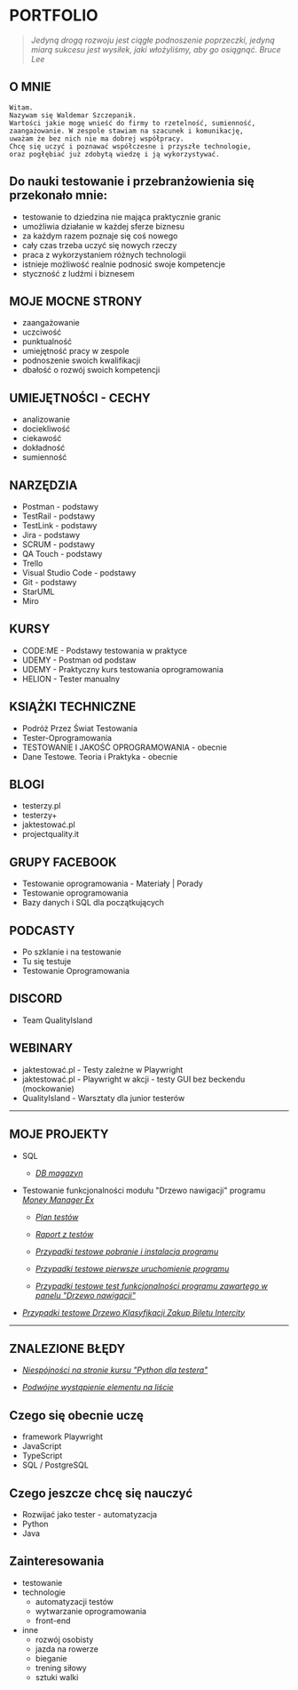 # PORTFOLIO

>*Jedyną drogą rozwoju jest ciągłe podnoszenie poprzeczki,
    jedyną miarą sukcesu jest wysiłek, jaki włożyliśmy,
    aby go osiągnąć.
                    Bruce Lee*

## O MNIE

    Witam.
    Nazywam się Waldemar Szczepanik.
    Wartości jakie mogę wnieść do firmy to rzetelność, sumienność,
    zaangażowanie. W zespole stawiam na szacunek i komunikację,
    uważam że bez nich nie ma dobrej współpracy.
    Chcę się uczyć i poznawać współczesne i przyszłe technologie,
    oraz pogłębiać już zdobytą wiedzę i ją wykorzystywać.

## Do nauki testowanie i przebranżowienia się przekonało mnie:

- testowanie to dziedzina nie mająca praktycznie granic
- umożliwia działanie w każdej sferze biznesu
- za każdym razem poznaje się coś nowego
- cały czas trzeba uczyć się nowych rzeczy
- praca z wykorzystaniem różnych technologii
- istnieje możliwość realnie podnosić swoje kompetencje
- styczność z ludźmi i biznesem

## MOJE MOCNE STRONY

- zaangażowanie
- uczciwość
- punktualność
- umiejętność pracy w zespole
- podnoszenie swoich kwalifikacji
- dbałość o rozwój swoich kompetencji

## UMIEJĘTNOŚCI - CECHY

- analizowanie
- dociekliwość
- ciekawość
- dokładność
- sumienność

## NARZĘDZIA

- Postman - podstawy
- TestRail - podstawy
- TestLink - podstawy
- Jira - podstawy
- SCRUM - podstawy
- QA Touch - podstawy
- Trello
- Visual Studio Code - podstawy
- Git - podstawy
- StarUML
- Miro

## KURSY

- CODE:ME - Podstawy testowania w praktyce
- UDEMY - Postman od podstaw
- UDEMY - Praktyczny kurs testowania oprogramowania
- HELION - Tester manualny

## KSIĄŻKI TECHNICZNE

- Podróż Przez Świat Testowania
- Tester-Oprogramowania
- TESTOWANIE I JAKOŚĆ OPROGRAMOWANIA - obecnie
- Dane Testowe. Teoria i Praktyka - obecnie

## BLOGI

- testerzy.pl
- testerzy+
- jaktestować.pl
- projectquality.it

## GRUPY FACEBOOK

- Testowanie oprogramowania - Materiały | Porady
- Testowanie oprogramowania
- Bazy danych i SQL dla początkujących

## PODCASTY

- Po szklanie i na testowanie
- Tu się testuje
- Testowanie Oprogramowania

## DISCORD

- Team QualityIsland

## WEBINARY

- jaktestować.pl - Testy zależne w Playwright
- jaktestować.pl - Playwright w akcji - testy GUI bez beckendu
  (mockowanie)
- QualityIsland - Warsztaty dla junior testerów

---

## MOJE PROJEKTY

- SQL

  - _[DB magazyn](https://docs.google.com/document/d/1Do4jSPrEjDrLbsxUNqqQVm7llseh58H93mwNvyykE7k/edit?usp=sharing)_

- Testowanie funkcjonalności modułu "Drzewo nawigacji" programu _[Money Manager Ex](https://moneymanagerex.org/)_

  - _[Plan testów](https://docs.google.com/document/d/1wb1_kRhFqycpSflF7TOQeyNprdMG4Tr8gA0qnvj-pHI/edit?usp=sharing)_

  - _[Raport z testów](https://docs.google.com/document/d/1MBoqObqHLsO0XGS1Ec5sf7yFNnrDLAs2S2hXhCRkyWw/edit?usp=sharing)_

  - _[Przypadki testowe pobranie i instalacja programu](https://docs.google.com/spreadsheets/d/1a23RXabsZzhM0CJGHpmoCM7x9zAh_S0B/edit?usp=sharing&ouid=117864180996750139015&rtpof=true&sd=true)_

  - _[Przypadki testowe pierwsze uruchomienie programu](https://docs.google.com/spreadsheets/d/1kNELJJAJhe1tuEtaZaNXVnc-rNQV6YiP/edit?usp=sharing&ouid=117864180996750139015&rtpof=true&sd=true)_

  - _[Przypadki testowe test funkcjonalności programu zawartego w panelu "Drzewo nawigacji"](https://docs.google.com/spreadsheets/d/1fCw3moGbeBQlcjZoq1R6izYscCVf5U02/edit?usp=sharing&ouid=117864180996750139015&rtpof=true&sd=true)_

- _[Przypadki testowe Drzewo Klasyfikacji Zakup Biletu Intercity](https://drive.google.com/file/d/1IpC7xlDSHBE9Cbrd1XTOdTvL2PBfjhO3/view?usp=sharing)_

---

## ZNALEZIONE BŁĘDY

- _[Niespójności na stronie kursu "Python dla testera"](https://docs.google.com/document/d/1uES0cM0GyirPBG9jcqsTAHTSzli9-OhZ9LKP3vaoxhY/edit?usp=sharing)_

- _[Podwójne wystąpienie elementu na liście](https://docs.google.com/document/d/1TEn9ugZkXZxX60DVwEwVXJu71Ne8_GXeb7SaYHpmi7M/edit?usp=sharing)_

## Czego się obecnie uczę

- framework Playwright
- JavaScript
- TypeScript
- SQL / PostgreSQL

## Czego jeszcze chcę się nauczyć

- Rozwijać jako tester - automatyzacja
- Python
- Java

## Zainteresowania

- testowanie
- technologie
  - automatyzacji testów
  - wytwarzanie oprogramowania
  - front-end
- inne
  - rozwój osobisty
  - jazda na rowerze
  - bieganie
  - trening siłowy
  - sztuki walki









































































































































































































